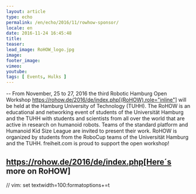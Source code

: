 ```yaml
---
layout: article
type: echo
permalink: /en/echo/2016/11/rowhow-sponsor/
locale: en
date: 2016-11-24 16:45:48
title: 
teaser: 
lead_image: RoHOW_logo.jpg
image:
footer_image:
vimeo: 
youtube:
tags: [ Events, Hulks ]
---
```


--
From November, 25 to 27, 2016 the third Robotic Hamburg Open Workshop https://rohow.de/2016/de/index.php[(RoHOW),role="inline"] will be held at the Hamburg University of Technology (TUHH). 
The RoHOW is an educational and networking event of students of the Universität Hamburg and the TUHH with students and scientists from all over the world that are active in research on humanoid robots.
Teams of the standard platform and Humanoid Kid Size League are invited to present their work. RoHOW is organized by students from the RoboCup teams of the Universität Hamburg and the TUHH. freiheit.com is proud to support the open workshop!

https://rohow.de/2016/de/index.php[Here´s more on RoHOW]
--

// vim: set textwidth=100:formatoptions+=t
